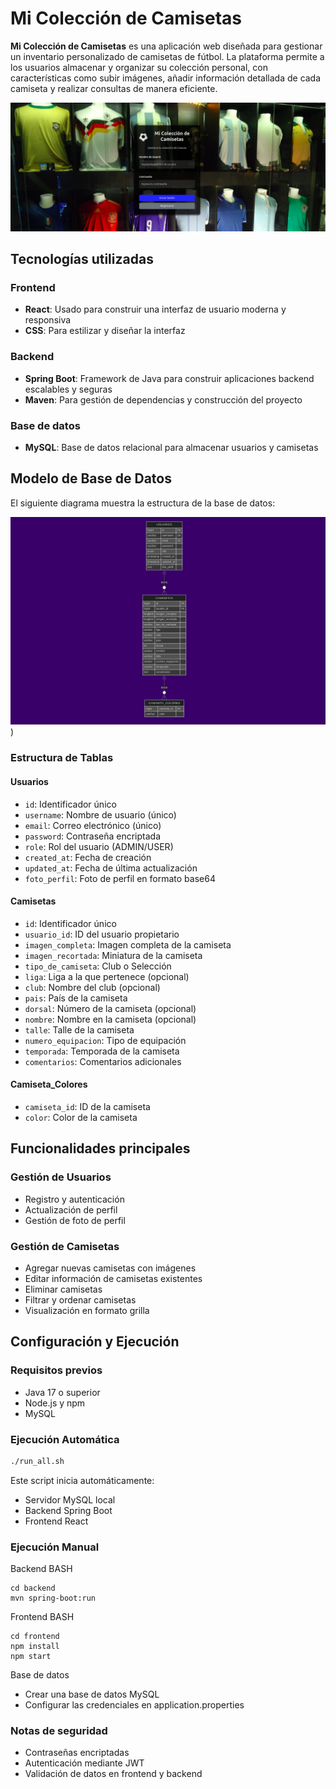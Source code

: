 # Mi Colección de Camisetas

**Mi Colección de Camisetas** es una aplicación web diseñada para gestionar un inventario personalizado de camisetas de fútbol. La plataforma permite a los usuarios almacenar y organizar su colección personal, con características como subir imágenes, añadir información detallada de cada camiseta y realizar consultas de manera eficiente.

![Imagen de ejemplo de la aplicación](./frontend/public/sample.png)

## Tecnologías utilizadas

### Frontend
- **React**: Usado para construir una interfaz de usuario moderna y responsiva
- **CSS**: Para estilizar y diseñar la interfaz

### Backend
- **Spring Boot**: Framework de Java para construir aplicaciones backend escalables y seguras
- **Maven**: Para gestión de dependencias y construcción del proyecto

### Base de datos
- **MySQL**: Base de datos relacional para almacenar usuarios y camisetas

## Modelo de Base de Datos

El siguiente diagrama muestra la estructura de la base de datos:

![Modelo de la base de datos](./frontend/public/bdd.png))

### Estructura de Tablas

#### Usuarios
- `id`: Identificador único
- `username`: Nombre de usuario (único)
- `email`: Correo electrónico (único)
- `password`: Contraseña encriptada
- `role`: Rol del usuario (ADMIN/USER)
- `created_at`: Fecha de creación
- `updated_at`: Fecha de última actualización
- `foto_perfil`: Foto de perfil en formato base64

#### Camisetas
- `id`: Identificador único
- `usuario_id`: ID del usuario propietario
- `imagen_completa`: Imagen completa de la camiseta
- `imagen_recortada`: Miniatura de la camiseta
- `tipo_de_camiseta`: Club o Selección
- `liga`: Liga a la que pertenece (opcional)
- `club`: Nombre del club (opcional)
- `pais`: País de la camiseta
- `dorsal`: Número de la camiseta (opcional)
- `nombre`: Nombre en la camiseta (opcional)
- `talle`: Talle de la camiseta
- `numero_equipacion`: Tipo de equipación
- `temporada`: Temporada de la camiseta
- `comentarios`: Comentarios adicionales

#### Camiseta_Colores
- `camiseta_id`: ID de la camiseta
- `color`: Color de la camiseta

## Funcionalidades principales

### Gestión de Usuarios
- Registro y autenticación
- Actualización de perfil
- Gestión de foto de perfil

### Gestión de Camisetas
- Agregar nuevas camisetas con imágenes
- Editar información de camisetas existentes
- Eliminar camisetas
- Filtrar y ordenar camisetas
- Visualización en formato grilla

## Configuración y Ejecución

### Requisitos previos
- Java 17 o superior
- Node.js y npm
- MySQL

### Ejecución Automática

```bash
./run_all.sh
```

Este script inicia automáticamente:

- Servidor MySQL local
- Backend Spring Boot
- Frontend React

### Ejecución Manual

Backend
BASH

```
cd backend
mvn spring-boot:run
 ```

Frontend
BASH

```
cd frontend
npm install
npm start
```

Base de datos
- Crear una base de datos MySQL
- Configurar las credenciales en application.properties

### Notas de seguridad
- Contraseñas encriptadas
- Autenticación mediante JWT
- Validación de datos en frontend y backend
